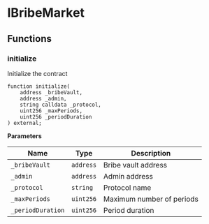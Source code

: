 # IBribeMarket

## Functions
### initialize

Initialize the contract


```solidity
function initialize(
    address _bribeVault,
    address _admin,
    string calldata _protocol,
    uint256 _maxPeriods,
    uint256 _periodDuration
) external;
```
**Parameters**

|Name|Type|Description|
|----|----|-----------|
|`_bribeVault`|`address`| Bribe vault address|
|`_admin`|`address`|      Admin address|
|`_protocol`|`string`|   Protocol name|
|`_maxPeriods`|`uint256`| Maximum number of periods|
|`_periodDuration`|`uint256`| Period duration|


